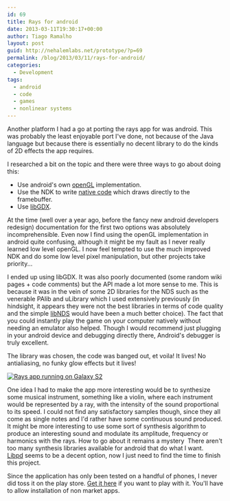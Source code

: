 ```yaml
---
id: 69
title: Rays for android
date: 2013-03-11T19:30:17+00:00
author: Tiago Ramalho
layout: post
guid: http://nehalemlabs.net/prototype/?p=69
permalink: /blog/2013/03/11/rays-for-android/
categories:
  - Development
tags:
  - android
  - code
  - games
  - nonlinear systems
---
```

Another platform I had a go at porting the rays app for was android.
This was probably the least enjoyable port I've done, not because of the Java language but because there is essentially no decent library to do the kinds of 2D effects the app requires.

I researched a bit on the topic and there were three ways to go about doing this:

  * <span style="line-height: 14px;">Use android's own <a href="http://developer.android.com/training/graphics/opengl/index.html">openGL</a> implementation.</span>
  * Use the NDK to write <a href="http://developer.android.com/tools/sdk/ndk/index.html" target="_blank">native code</a> which draws directly to the framebuffer.
  * Use <a href="http://libgdx.badlogicgames.com/" target="_blank">libGDX</a>.

At the time (well over a year ago, before the fancy new android developers redesign) documentation for the first two options was absolutely incomprehensible.
Even now I find using the openGL implementation in android quite confusing, although it might be my fault as I never really learned low level openGL.
I now feel tempted to use the much improved NDK and do some low level pixel manipulation, but other projects take priority...

I ended up using libGDX.
It was also poorly documented (some random wiki pages + code comments) but the API made a lot more sense to me.
This is because it was in the vein of some 2D libraries for the NDS such as the venerable PAlib and uLibrary which I used extensively previously (in hindsight, it appears they were not the best libraries in terms of code quality and the simple <a href="http://devkitpro.org/wiki/PAlib" target="_blank">libNDS</a> would have been a much better choice).
The fact that you could instantly play the game on your computer natively without needing an emulator also helped.
Though I would recommend just plugging in your android device and debugging directly there, Android's debugger is truly excellent.

The library was chosen, the code was banged out, et voila! It lives! No antialiasing, no funky glow effects but it lives!

[<img class=" wp-image-117 " alt="Rays app running on Galaxy S2" src="/images/2013/02/Screenshot_2013-02-10-22-10-25.png" width="480" height="288" srcset="/images/2013/02/Screenshot_2013-02-10-22-10-25.png 800w, /images/2013/02/Screenshot_2013-02-10-22-10-25-300x180.png 300w, /images/2013/02/Screenshot_2013-02-10-22-10-25-624x374.png 624w" sizes="(max-width: 480px) 85vw, 480px" />](/images/2013/02/Screenshot_2013-02-10-22-10-25.png) 

One idea I had to make the app more interesting would be to synthesize some musical instrument, something like a violin, where each instrument would be represented by a ray, with the intensity of the sound proportional to its speed.
I could not find any satisfactory samples though, since they all come as single notes and I'd rather have some continuous sound produced.
It might be more interesting to use some sort of synthesis algorithm to produce an interesting sound and modulate its amplitude, frequency or harmonics with the rays.
How to go about it remains a mystery  There aren't too many synthesis libraries available for android that do what I want.
[Libpd](http://libpd.cc/) seems to be a decent option, now I just need to find the time to finish this project.

Since the application has only been tested on a handful of phones, I never did toss it on the play store.
[Get it here](/projects/raysandroid/gdxRaysAndroid.apk) if you want to play with it.
You'll have to allow installation of non market apps.